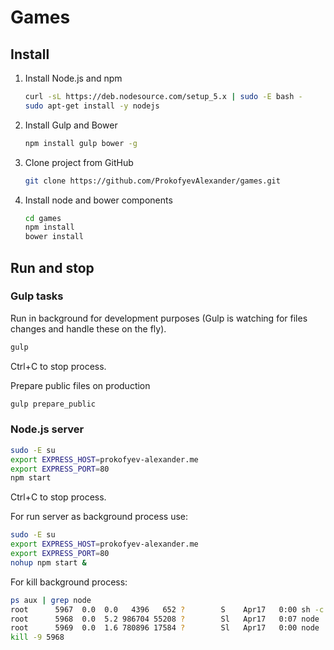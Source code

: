 # Games

## Install

1. Install Node.js and npm

    ```sh
    curl -sL https://deb.nodesource.com/setup_5.x | sudo -E bash -
    sudo apt-get install -y nodejs
    ```

2. Install Gulp and Bower
    ```sh
    npm install gulp bower -g
    ```

3. Clone project from GitHub
    ```sh
    git clone https://github.com/ProkofyevAlexander/games.git
    ```
    
4. Install node and bower components
    ```sh
    cd games
    npm install
    bower install
    ```
    
## Run and stop

### Gulp tasks

Run in background for development purposes (Gulp is watching for files
changes and handle these on the fly).

```sh
gulp
```

Ctrl+C to stop process.

Prepare public files on production

```sh
gulp prepare_public
```

### Node.js server

```sh
sudo -E su
export EXPRESS_HOST=prokofyev-alexander.me
export EXPRESS_PORT=80
npm start
```

Ctrl+C to stop process.

For run server as background process use:

```sh
sudo -E su
export EXPRESS_HOST=prokofyev-alexander.me
export EXPRESS_PORT=80
nohup npm start &
```

For kill background process:

```sh
ps aux | grep node
root      5967  0.0  0.0   4396   652 ?        S    Apr17   0:00 sh -c node ./server/server.js | ./node_modules/.bin/bunyan
root      5968  0.0  5.2 986704 55208 ?        Sl   Apr17   0:07 node ./server/server.js
root      5969  0.0  1.6 780896 17584 ?        Sl   Apr17   0:00 node ./node_modules/.bin/bunyan
kill -9 5968
```